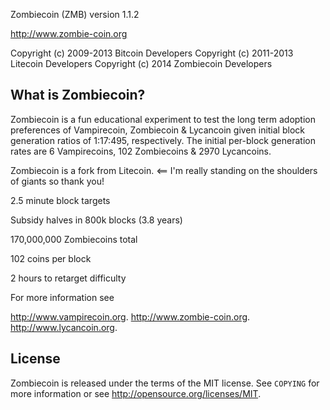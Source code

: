 Zombiecoin (ZMB)
version 1.1.2

http://www.zombie-coin.org

Copyright (c) 2009-2013 Bitcoin Developers
Copyright (c) 2011-2013 Litecoin Developers
Copyright (c) 2014 Zombiecoin Developers

What is Zombiecoin?
----------------
Zombiecoin is a fun educational experiment to test the long term adoption preferences of Vampirecoin, Zombiecoin & Lycancoin given initial block generation ratios of 1:17:495, respectively. The initial per-block generation rates are 6 Vampirecoins, 102 Zombiecoins & 2970 Lycancoins.

Zombiecoin is a fork from Litecoin. <== I'm really standing on the shoulders of giants so thank you!

2.5 minute block targets


Subsidy halves in 800k blocks (3.8 years)


170,000,000 Zombiecoins total


102 coins per block


2 hours to retarget difficulty

For more information see 

http://www.vampirecoin.org.
http://www.zombie-coin.org.
http://www.lycancoin.org.

License
-------

Zombiecoin is released under the terms of the MIT license. See `COPYING` for more
information or see http://opensource.org/licenses/MIT.



